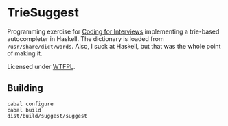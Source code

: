 TrieSuggest
===========

Programming exercise for [Coding for Interviews](http://codingforinterviews.com/)
implementing a trie-based autocompleter in Haskell. The dictionary is loaded
from `/usr/share/dict/words`. Also, I suck at Haskell, but that was the whole
point of making it.

Licensed under [WTFPL](http://www.wtfpl.net/).

Building
--------

    cabal configure
    cabal build
    dist/build/suggest/suggest
